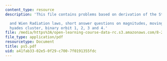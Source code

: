 ```yaml
---
content_type: resource
description: 'This file contains problems based on derivation of the Stefan-Boltzmann

  and Wien Radiation laws, short answer questions on magnitudes, moving cluster method-the
  hyades cluster, binary orbit 1, 2, 3 and 4.'
file: /media/https%3A/open-learning-course-data-rc.s3.amazonaws.com/8-282j-introduction-to-astronomy-spring-2006/a41fab3302e50f29c7007f0191355fdc_ps5.pdf
file_type: application/pdf
resourcetype: Document
title: ps5.pdf
uid: a41fab33-02e5-0f29-c700-7f0191355fdc
---
```

